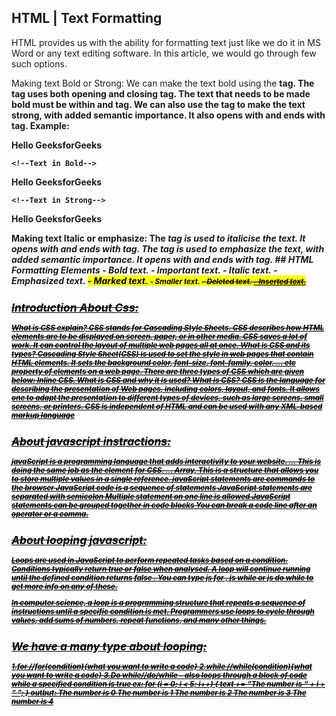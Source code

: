 ## HTML | Text Formatting
HTML provides us with the ability for formatting text just like we do it in MS Word or any text editing software. In this article, we would go through few such options. 
 

Making text Bold or Strong: We can make the text bold using the <b> tag. The tag uses both opening and closing tag. The text that needs to be made bold must be within <b> and </b> tag. 
We can also use the <strong> tag to make the text strong, with added semantic importance. It also opens with <strong> and ends with </strong> tag. 
Example: <!DOCTYPE html>
<html>
<head>
	<title>Bold</title>
</head>
<body>
	<!--Normal text-->
	
<p>Hello GeeksforGeeks</p>

	<!--Text in Bold-->
	
<p><b>Hello GeeksforGeeks</b></p>

	<!--Text in Strong-->
	
<p><strong>Hello GeeksforGeeks</strong></p>

</body>
</html>
Making text Italic or emphasize: The <i> tag is used to italicise the text. It opens with <i> and ends with </i> tag. 
The <em> tag is used to emphasize the text, with added semantic importance. It opens with <em> and ends with </em> tag. 
## HTML Formatting Elements
<b> - Bold text.
<strong> - Important text.
<i> - Italic text.
<em> - Emphasized text.
<mark> - Marked text.
<small> - Smaller text.
<del> - Deleted text.
<ins> - Inserted text.

## Introduction About Css:
**What** is CSS explain?
CSS stands for Cascading Style Sheets. CSS describes how HTML elements are to be displayed on screen, paper, or in other media. CSS saves a lot of work. It can control the layout of multiple web pages all at once.
**What** is CSS and its types?
Cascading Style Sheet(CSS) is used to set the style in web pages that contain HTML elements. It sets the background color, font-size, font-family, color, … etc property of elements on a web page. There are three types of CSS which are given below: Inline CSS.
**What** is CSS and why it is used?
**What is CSS?** CSS is the language for describing the presentation of Web pages, including colors, layout, and fonts. It allows one to adapt the presentation to different types of devices, such as large screens, small screens, or printers. CSS is independent of HTML and can be used with any XML-based markup language
## About javascript instractions:
javaScript is a programming language that adds interactivity to your website. ... This is doing the same job as the <link> element for CSS. ... Array, This is a structure that allows you to store multiple values in a single reference.
**javaScript** statements are commands to the browser JavaScript code is a sequence of statements JavaScript statements are separated with semicolon Multiple statement on one line is allowed JavaScript statements can be grouped together in code blocks You can break a code line after an operator or a comma.
## About looping javascript:
Loops are used in JavaScript to perform repeated tasks based on a condition. Conditions typically return true or false when analysed. A loop will continue running until the defined condition returns false . You can type js for , js while or js do while to get more info on any of these.

In computer science, a loop is a programming structure that repeats a sequence of instructions until a specific condition is met. Programmers use loops to cycle through values, add sums of numbers, repeat functions, and many other things.
## We have a many type about looping:
1.for //for(condition){what you want to write a code}
2.while //while(condition){what you want to write a code}
3.Do while//do/while - also loops through a block of code while a specified condition is true ex: for (i = 0; i < 5; i++) { text += “The number is “ + i + “
”; } outbut: The number is 0 The number is 1 The number is 2 The number is 3 The number is 4


